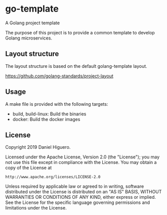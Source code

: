 # go-template
A Golang project template

The purpose of this project is to provide a common template to develop Golang microservices.

## Layout structure

The layout structure is based on the default golang-template layout.

https://github.com/golang-standards/project-layout

## Usage

A make file is provided with the following targets:

* build, build-linux: Build the binaries
* docker: Build the docker images

## License

Copyright 2019 Daniel Higuero.

Licensed under the Apache License, Version 2.0 (the "License");
you may not use this file except in compliance with the License.
You may obtain a copy of the License at

    http://www.apache.org/licenses/LICENSE-2.0

Unless required by applicable law or agreed to in writing, software
distributed under the License is distributed on an "AS IS" BASIS,
WITHOUT WARRANTIES OR CONDITIONS OF ANY KIND, either express or implied.
See the License for the specific language governing permissions and
limitations under the License.
